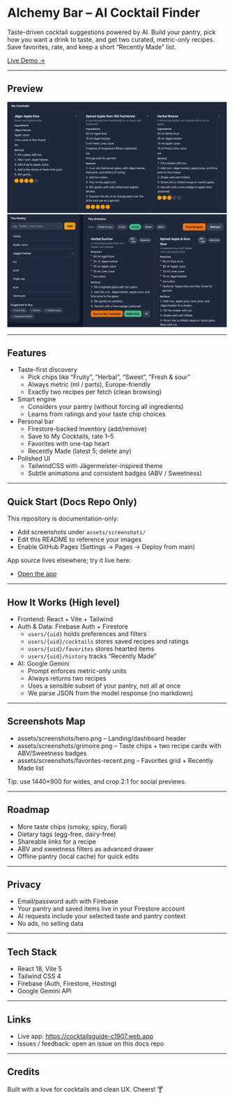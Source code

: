 # Alchemy Bar – AI Cocktail Finder

Taste-driven cocktail suggestions powered by AI. Build your pantry, pick how you want a drink to taste, and get two curated, metric-only recipes. Save favorites, rate, and keep a short “Recently Made” list.

[Live Demo →](https://cocktailsguide-c1907.web.app)

---

## Preview

![App screenshot – home](assets/screenshot-1.png)
![App screenshot – grimoire/results](assets/screenshot-2.png)

---

## Features

- Taste-first discovery
  - Pick chips like “Fruity”, “Herbal”, “Sweet”, “Fresh & sour”
  - Always metric (ml / parts), Europe-friendly
  - Exactly two recipes per fetch (clean browsing)
- Smart engine
  - Considers your pantry (without forcing all ingredients)
  - Learns from ratings and your taste chip choices
- Personal bar
  - Firestore-backed Inventory (add/remove)
  - Save to My Cocktails, rate 1–5
  - Favorites with one-tap heart
  - Recently Made (latest 5; delete any)
- Polished UI
  - TailwindCSS with Jägermeister-inspired theme
  - Subtle animations and consistent badges (ABV / Sweetness)

---

## Quick Start (Docs Repo Only)

This repository is documentation-only:
- Add screenshots under `assets/screenshots/`
- Edit this README to reference your images
- Enable GitHub Pages (Settings → Pages → Deploy from main)

App source lives elsewhere; try it live here:
- [Open the app](https://cocktailsguide-c1907.web.app)

---

## How It Works (High level)

- Frontend: React + Vite + Tailwind
- Auth & Data: Firebase Auth + Firestore
  - `users/{uid}` holds preferences and filters
  - `users/{uid}/cocktails` stores saved recipes and ratings
  - `users/{uid}/favorites` stores hearted items
  - `users/{uid}/history` tracks “Recently Made”
- AI: Google Gemini
  - Prompt enforces metric-only units
  - Always returns two recipes
  - Uses a sensible subset of your pantry, not all at once
  - We parse JSON from the model response (no markdown)

---

## Screenshots Map

- assets/screenshots/hero.png – Landing/dashboard header
- assets/screenshots/grimoire.png – Taste chips + two recipe cards with ABV/Sweetness badges
- assets/screenshots/favorites-recent.png – Favorites grid + Recently Made list

Tip: use 1440×900 for wides, and crop 2:1 for social previews.

---

## Roadmap

- More taste chips (smoky, spicy, floral)
- Dietary tags (egg-free, dairy-free)
- Shareable links for a recipe
- ABV and sweetness filters as advanced drawer
- Offline pantry (local cache) for quick edits

---

## Privacy

- Email/password auth with Firebase
- Your pantry and saved items live in your Firestore account
- AI requests include your selected taste and pantry context
- No ads, no selling data

---

## Tech Stack

- React 18, Vite 5
- Tailwind CSS 4
- Firebase (Auth, Firestore, Hosting)
- Google Gemini API

---

## Links

- Live app: https://cocktailsguide-c1907.web.app
- Issues / feedback: open an issue on this docs repo

---

## Credits

Built with a love for cocktails and clean UX. Cheers! 🍸
